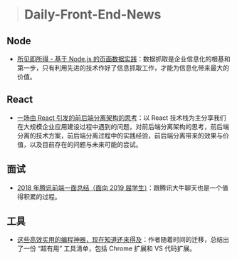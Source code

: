 > # Daily-Front-End-News

## Node

- [所见即所得 - 基于 Node.js 的页面数据实践](http://t.cn/Rn0CJgH)：数据抓取是企业信息化的根基和第一步，只有利用先进的技术作好了信息抓取工作，才能为信息化带来最大的价值。

## React

- [一场由 React 引发的前后端分离架构的思考](http://t.cn/Rn0N6ur)：以 React 技术栈为主分享我们在大规模企业应用建设过程中遇到的问题，对前后端分离架构的思考，前后端分离的技术方案，前后端分离过程中的实践经验，前后端分离带来的效果与价值，以及目前存在的问题与未来可能的尝试。

## 面试

- [2018 年腾讯前端一面总结（面向 2019 届学生）](http://t.cn/Rn0NTbm)：跟腾讯大牛聊天也是一个值得积累的过程。

## 工具

- [这些高效实用的编程神器，现在知道还来得及](http://t.cn/Rn0pGh2)：作者随着时间的迁移，总结出了一份 “超有用” 工具清单，包括 Chrome 扩展和 VS 代码扩展。
